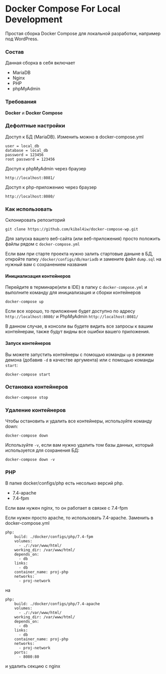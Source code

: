 # Docker Compose For Local Development

Простая сборка Docker Compose для локальной разработки, например под WordPress.

### Состав

Данная сборка в себя включает

- MariaDB
- Nginx
- PHP
- phpMyAdmin

### Требования

**Docker** и **Docker Compose**

### Дефолтные настройки

Доступ к БД (MariaDB). Изменить можно в docker-compose.yml

```
user = local_db
database = local_db
password = 123456
root password = 123456
```

Доступ к phpMyAdmin через браузер

```
http://localhost:8081/
```

Доступ к php-приложению через браузер

```
http://localhost:8080/
```

### Как использовать

Склонировать репозиторий

```
git clone https://github.com/kibal4iw/docker-compose-wp.git
```

Для запуска вашего веб-сайта (или веб-приложения) просто положить файлы рядом с `docker-compose.yml`

Если вам при старте проекта нужно залить стартовые даныне в БД, откройте папку `/docker/configs/db/mariadb` и замените файл `dump.sql` на нужный вам с сохранением названия

#### Инициализация контейнеров

Перейдите в терминаре(или в IDE) в папку с `docker-compose.yml` и выполните команду для инициализация и сборки контейнеров

```
docker-compose up
```

Если все хорошо, то приложение будет доступно по адресу `http://localhost:8080/` и PhpMyAdmin `http://localhost:8081/`

В данном случае, в консоли вы будете видить все запросы к вашим контейнерам, также будут видны все ошибки вашего приложения.


#### Запуск контейнеров

Вы можете запустить контейнеры с помощью команды `up` в режиме демона (добавив `-d` в качестве аргумента) или с помощью команды `start`:

```
docker-compose start
```

### Остановка контейнеров

```
docker-compose stop
```

### Удаление контейнеров

Чтобы остановить и удалить все контейнеры, используйте команду down:

```
docker-compose down
```

Используйте `-v`, если вам нужно удалить том базы данных, который используется для сохранения БД:

```
docker-compose down -v
```

### PHP

В папке docker/configs/php есть несолько версий php.
- 7.4-apache
- 7.4-fpm

Если вам нужен nginx, то он работает в связке с 7.4-fpm

Если нужен просто apache, то использовать 7.4-apache. Заменить в docker-compose.yml

```
php:
    build: ./docker/configs/php/7.4-fpm
    volumes:
      - ./:/var/www/html/
    working_dir: /var/www/html/
    depends_on:
      - db
    links:
      - db
    container_name: proj-php
    networks:
      - proj-network
```

на

```
php:
    build: ./docker/configs/php/7.4-apache
    volumes:
      - ./:/var/www/html/
    working_dir: /var/www/html/
    depends_on:
      - db
    links:
      - db
    container_name: proj-php
    networks:
      - proj-network
    ports:
      - 8080:80
```

и удалить секцию с nginx
